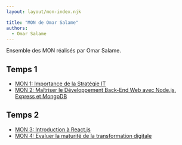 ```yaml
---
layout: layout/mon-index.njk

title: "MON de Omar Salame"
authors:
  - Omar Salame
---
```


Ensemble des MON réalisés par Omar Salame.

## Temps 1

* [MON 1: Importance de la Stratégie IT ](./temps-1.1)
* [MON 2: Maîtriser le Développement Back-End Web avec Node.js, Express et MongoDB](./temps-1.2)

## Temps 2

* [MON 3: Introduction à React.js](./temps-2.1)
* [MON 4: Evaluer la maturité de la transformation digitale](./temps-2.2)




